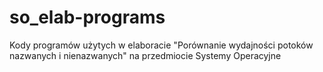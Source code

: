 # so_elab-programs
Kody programów użytych w elaboracie "Porównanie wydajności potoków nazwanych i nienazwanych" na przedmiocie Systemy Operacyjne
